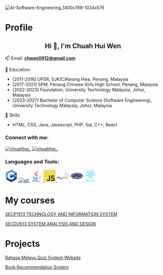 ![AI-Software-Engineering_1400x788-1024x576](https://github.com/user-attachments/assets/a019b62a-90c6-42b1-94f5-a2cf4d564ce1)

<h1 align="left">Profile</h1>
<h2 align="center">Hi 👋, I'm Chuah Hui Wen</h2>

📫 Email: **chwen0912@gmail.com**

🔭 Education:

- [2011-2016] UPSR, SJK(C)Kwang Hwa, Penang, Malaysia
- [2017-2021] SPM, Penang Chinese Girls High School, Penang, Malaysia
- [2022-2023] Foundation, University Technology Malaysia, Johor, Malaysia
- [2023-2027] Bachelor of Computer Science (Software Engineering), University Technology Malaysia, Johor, Malaysia

🌱 Skills 
- HTML, CSS, Java, Javascript, PHP, Sql, C++, React

<h3 align="left">Connect with me:</h3>
<p align="left">
<a href="https://instagram.com/chuahhw_" target="blank"><img align="center" src="https://raw.githubusercontent.com/rahuldkjain/github-profile-readme-generator/master/src/images/icons/Social/instagram.svg" alt="chuahhw_" height="30" width="40" /></a>
<a href="https://www.linkedin.com/in/chuah-hui-wen-b12803215/" target="blank"><img align="center" src="https://raw.githubusercontent.com/rahuldkjain/github-profile-readme-generator/master/src/images/icons/Social/linkedin.svg" alt="chuahhw_" height="30" width="40" /></a>
</p>

<h3 align="left">Languages and Tools:</h3>
<p align="left"> <a href="https://www.w3schools.com/cpp/" target="_blank" rel="noreferrer"> <img src="https://raw.githubusercontent.com/devicons/devicon/master/icons/cplusplus/cplusplus-original.svg" alt="cplusplus" width="40" height="40"/> </a>  <a href="https://git-scm.com/" target="_blank" rel="noreferrer"> <img src="https://www.vectorlogo.zone/logos/git-scm/git-scm-icon.svg" alt="git" width="40" height="40"/> </a> <a href="https://www.java.com" target="_blank" rel="noreferrer"> <img src="https://raw.githubusercontent.com/devicons/devicon/master/icons/java/java-original.svg" alt="java" width="40" height="40"/> </a> <a href="https://developer.mozilla.org/en-US/docs/Web/JavaScript" target="_blank" rel="noreferrer"> <img src="https://raw.githubusercontent.com/devicons/devicon/master/icons/javascript/javascript-original.svg" alt="javascript" width="40" height="40"/> </a> <a href="https://www.mysql.com/" target="_blank" rel="noreferrer"> <img src="https://raw.githubusercontent.com/devicons/devicon/master/icons/mysql/mysql-original-wordmark.svg" alt="mysql" width="40" height="40"/> </a> <a href="https://www.php.net" target="_blank" rel="noreferrer"> <img src="https://raw.githubusercontent.com/devicons/devicon/master/icons/php/php-original.svg" alt="php" width="40" height="40"/> </a> <a href="https://reactjs.org/" target="_blank" rel="noreferrer"> <img src="https://raw.githubusercontent.com/devicons/devicon/master/icons/react/react-original-wordmark.svg" alt="react" width="40" height="40"/> </a> </p>

<h1 align="left">My courses</h2>
<p><a href="https://github.com/chuahhw/TIS" style="font-size=100px " > SECP1513 TECHNOLOGY AND INFORMATION SYSTEM</a></p>

<p><a href="https://github.com/chuahhw/Project1_SAD_20232024" style="font-size=100px " > SECD2613 SYSTEM ANALYSIS AND DESIGN</a></p>

<h1>Projects</h1>
<p><a href="https://github.com/chuahhw/sistemkuiz"> Bahasa Melayu Quiz System Website</p>
<p><a href="https://github.com/jjn7702/SECJ1023-PT2/tree/bc354789eae3d9341e85d4f772e10d050d70acd8/Submission/sec08_23242/Bookworm"> Book Recommendation System</p>
